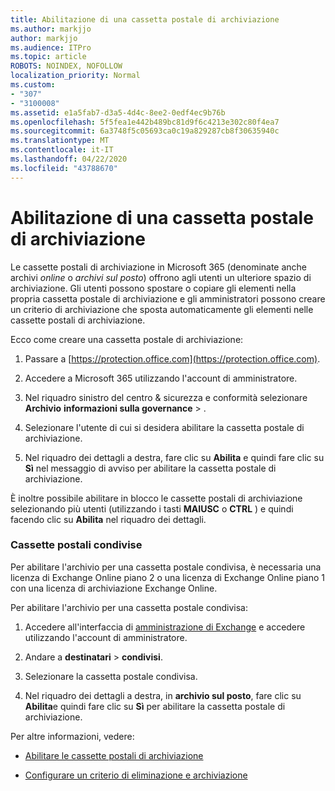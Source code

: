 ```yaml
---
title: Abilitazione di una cassetta postale di archiviazione
ms.author: markjjo
author: markjjo
ms.audience: ITPro
ms.topic: article
ROBOTS: NOINDEX, NOFOLLOW
localization_priority: Normal
ms.custom:
- "307"
- "3100008"
ms.assetid: e1a5fab7-d3a5-4d4c-8ee2-0edf4ec9b76b
ms.openlocfilehash: 5f5fea1e442b489bc81d9f6c4213e302c80f4ea7
ms.sourcegitcommit: 6a3748f5c05693ca0c19a829287cb8f30635940c
ms.translationtype: MT
ms.contentlocale: it-IT
ms.lasthandoff: 04/22/2020
ms.locfileid: "43788670"
---
```

# <a name="enable-an-archive-mailbox"></a>Abilitazione di una cassetta postale di archiviazione

Le cassette postali di archiviazione in Microsoft 365 (denominate anche archivi *online* o *archivi sul posto*) offrono agli utenti un ulteriore spazio di archiviazione. Gli utenti possono spostare o copiare gli elementi nella propria cassetta postale di archiviazione e gli amministratori possono creare un criterio di archiviazione che sposta automaticamente gli elementi nelle cassette postali di archiviazione.
  
Ecco come creare una cassetta postale di archiviazione:
  
1. Passare a [https://protection.office.com](https://protection.office.com).

2. Accedere a Microsoft 365 utilizzando l'account di amministratore.

3. Nel riquadro sinistro del centro &amp; sicurezza e conformità selezionare **Archivio** **informazioni sulla governance** \> .

4. Selezionare l'utente di cui si desidera abilitare la cassetta postale di archiviazione.

5. Nel riquadro dei dettagli a destra, fare clic su **Abilita** e quindi fare clic su **Sì** nel messaggio di avviso per abilitare la cassetta postale di archiviazione.

È inoltre possibile abilitare in blocco le cassette postali di archiviazione selezionando più utenti (utilizzando i tasti **MAIUSC** o **CTRL** ) e quindi facendo clic su **Abilita** nel riquadro dei dettagli.
  
### <a name="shared-mailboxes"></a>Cassette postali condivise

Per abilitare l'archivio per una cassetta postale condivisa, è necessaria una licenza di Exchange Online piano 2 o una licenza di Exchange Online piano 1 con una licenza di archiviazione Exchange Online.  

Per abilitare l'archivio per una cassetta postale condivisa:

1. Accedere all'interfaccia di [amministrazione di Exchange](https://outlook.office365.com/ecp) e accedere utilizzando l'account di amministratore.

2. Andare a **destinatari** > **condivisi**.

3. Selezionare la cassetta postale condivisa.

4. Nel riquadro dei dettagli a destra, in **archivio sul posto**, fare clic su **Abilita**e quindi fare clic su **Sì** per abilitare la cassetta postale di archiviazione.

Per altre informazioni, vedere:
  
- [Abilitare le cassette postali di archiviazione](https://docs.microsoft.com/office365/securitycompliance/enable-archive-mailboxes)

- [Configurare un criterio di eliminazione e archiviazione](https://docs.microsoft.com//office365/securitycompliance/set-up-an-archive-and-deletion-policy-for-mailboxes)
